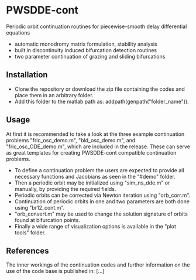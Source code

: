 # PWSDDE-cont
Periodic orbit continuation routines for piecewise-smooth delay differential equations
- automatic monodromy matrix formulation, stability analysis
- built in discontinuity induced bifurcation detection routines
- two parameter continuation of grazing and sliding bifurcations

## Installation
- Clone the repository or download the zip file containing the codes and place them in an arbitrary folder.
- Add this folder to the matlab path as: addpath(genpath("folder_name")).

## Usage
At first it is recommended to take a look at the three example continuation problems "fric_osc_demo.m", "bld_osc_demo.m", and "fric_osc_ODE_demo.m", which are included in the release. These can serve as great templates for creating PWSDDE-cont compatible continuation problems. 

- To define a continuation problem the users are expected to provide all necessary functions and Jacobians as seen in the "#demo" folder.
- Then a periodic orbit may be initialized using "sim_ns_dde.m" or manually, by providing the required fields.
- Periodic orbits can be corrected via Newton iteration using "orb_corr.m".
- Continuation of periodic orbits in one and two parameters are both done using "br12_cont.m".
- "orb_convert.m" may be used to change the solution signature of orbits found at bifurcation points.
- Finally a wide range of visualization options is available in the "plot tools" folder.

## References

The inner workings of the continuation codes and further information on the use of the code base is published in: [...]
